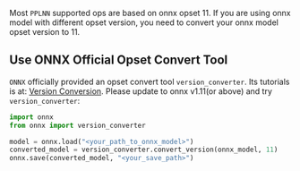 Most `PPLNN` supported ops are based on onnx opset 11. If you are using onnx model with different opset version, you need to convert your onnx model opset version to 11.

## Use ONNX Official Opset Convert Tool

`ONNX` officially provided an opset convert tool `version_converter`. Its tutorials is at: [Version Conversion](https://github.com/onnx/tutorials/blob/master/tutorials/VersionConversion.md). Please update to onnx v1.11(or above) and try `version_converter`:

```Python
import onnx
from onnx import version_converter

model = onnx.load("<your_path_to_onnx_model>")
converted_model = version_converter.convert_version(onnx_model, 11)
onnx.save(converted_model, "<your_save_path>")
```
